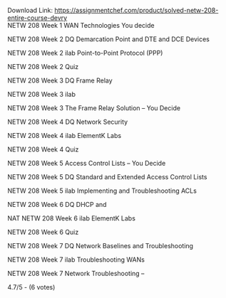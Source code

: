Download Link: https://assignmentchef.com/product/solved-netw-208-entire-course-devry
<br>
NETW 208 Week 1 WAN Technologies You decide

NETW 208 Week 2 DQ Demarcation Point and DTE and DCE Devices

NETW 208 Week 2 ilab Point-to-Point Protocol (PPP)

NETW 208 Week 2 Quiz

NETW 208 Week 3 DQ Frame Relay

NETW 208 Week 3 ilab

NETW 208 Week 3 The Frame Relay Solution – You Decide

NETW 208 Week 4 DQ Network Security

NETW 208 Week 4 ilab ElementK Labs

NETW 208 Week 4 Quiz

NETW 208 Week 5 Access Control Lists – You Decide

NETW 208 Week 5 DQ Standard and Extended Access Control Lists

NETW 208 Week 5 ilab Implementing and Troubleshooting ACLs

NETW 208 Week 6 DQ DHCP and

NAT NETW 208 Week 6 ilab ElementK Labs

NETW 208 Week 6 Quiz

NETW 208 Week 7 DQ Network Baselines and Troubleshooting

NETW 208 Week 7 ilab Troubleshooting WANs

NETW 208 Week 7 Network Troubleshooting –



4.7/5 - (6 votes)